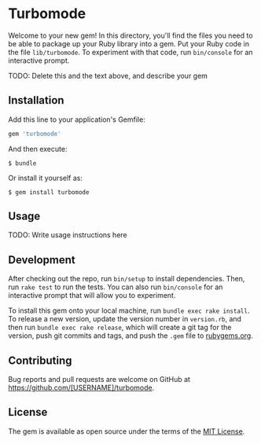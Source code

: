# Turbomode

Welcome to your new gem! In this directory, you'll find the files you need to be able to package up your Ruby library into a gem. Put your Ruby code in the file `lib/turbomode`. To experiment with that code, run `bin/console` for an interactive prompt.

TODO: Delete this and the text above, and describe your gem

## Installation

Add this line to your application's Gemfile:

```ruby
gem 'turbomode'
```

And then execute:

    $ bundle

Or install it yourself as:

    $ gem install turbomode

## Usage

TODO: Write usage instructions here

## Development

After checking out the repo, run `bin/setup` to install dependencies. Then, run `rake test` to run the tests. You can also run `bin/console` for an interactive prompt that will allow you to experiment.

To install this gem onto your local machine, run `bundle exec rake install`. To release a new version, update the version number in `version.rb`, and then run `bundle exec rake release`, which will create a git tag for the version, push git commits and tags, and push the `.gem` file to [rubygems.org](https://rubygems.org).

## Contributing

Bug reports and pull requests are welcome on GitHub at https://github.com/[USERNAME]/turbomode.


## License

The gem is available as open source under the terms of the [MIT License](http://opensource.org/licenses/MIT).

